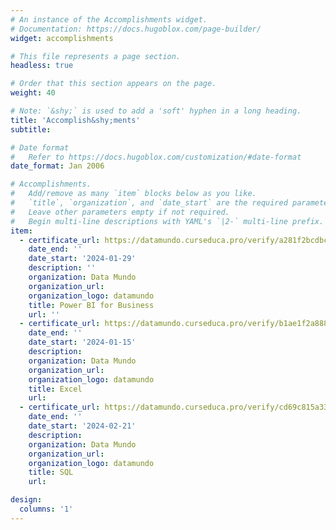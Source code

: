 ```yaml
---
# An instance of the Accomplishments widget.
# Documentation: https://docs.hugoblox.com/page-builder/
widget: accomplishments

# This file represents a page section.
headless: true

# Order that this section appears on the page.
weight: 40

# Note: `&shy;` is used to add a 'soft' hyphen in a long heading.
title: 'Accomplish&shy;ments'
subtitle:

# Date format
#   Refer to https://docs.hugoblox.com/customization/#date-format
date_format: Jan 2006

# Accomplishments.
#   Add/remove as many `item` blocks below as you like.
#   `title`, `organization`, and `date_start` are the required parameters.
#   Leave other parameters empty if not required.
#   Begin multi-line descriptions with YAML's `|2-` multi-line prefix.
item:
  - certificate_url: https://datamundo.curseduca.pro/verify/a281f2bcdbcb94615213186fd5656c1486748dee
    date_end: ''
    date_start: '2024-01-29'
    description: ''
    organization: Data Mundo
    organization_url:
    organization_logo: datamundo 
    title: Power BI for Business
    url: ''
  - certificate_url: https://datamundo.curseduca.pro/verify/b1ae1f2a8889e687ccb3b6ccfa047fa8dcb4ee91
    date_end: ''
    date_start: '2024-01-15'
    description: 
    organization: Data Mundo
    organization_url:
    organization_logo: datamundo  
    title: Excel
    url: 
  - certificate_url: https://datamundo.curseduca.pro/verify/cd69c815a33241cd836b8390e2e0cffafe3db5ad
    date_end: ''
    date_start: '2024-02-21'
    description: 
    organization: Data Mundo
    organization_url: 
    organization_logo: datamundo 
    title: SQL
    url: 

design:
  columns: '1'
---
```


